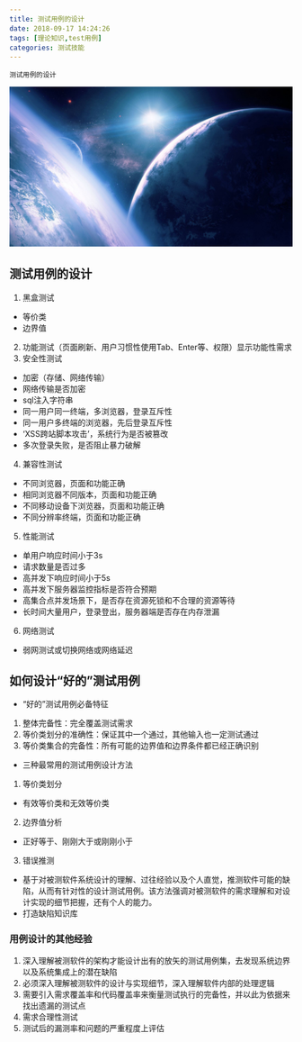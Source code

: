 ```yaml
---
title: 测试用例的设计
date: 2018-09-17 14:24:26
tags: [理论知识,test用例]
categories: 测试技能
---
```

```
测试用例的设计
```
<!-- more -->
![image](test-case-design-xiaozhu/sky_blue_sowild.jpeg)
## 测试用例的设计
1. 黑盒测试
- 等价类
- 边界值
2. 功能测试（页面刷新、用户习惯性使用Tab、Enter等、权限）显示功能性需求
3. 安全性测试
- 加密（存储、网络传输）
- 网络传输是否加密
- sql注入字符串
- 同一用户同一终端，多浏览器，登录互斥性
- 同一用户多终端的浏览器，先后登录互斥性
- ‘XSS跨站脚本攻击’，系统行为是否被篡改
- 多次登录失败，是否阻止暴力破解
4. 兼容性测试
- 不同浏览器，页面和功能正确
- 相同浏览器不同版本，页面和功能正确
- 不同移动设备下浏览器，页面和功能正确
- 不同分辨率终端，页面和功能正确
5. 性能测试
- 单用户响应时间小于3s
- 请求数量是否过多
- 高并发下响应时间小于5s
- 高并发下服务器监控指标是否符合预期
- 高集合点并发场景下，是否存在资源死锁和不合理的资源等待
- 长时间大量用户，登录登出，服务器端是否存在内存泄漏
6. 网络测试
- 弱网测试或切换网络或网络延迟
## 如何设计“好的”测试用例
- “好的”测试用例必备特征
1. 整体完备性：完全覆盖测试需求
2. 等价类划分的准确性：保证其中一个通过，其他输入也一定测试通过
3. 等价类集合的完备性：所有可能的边界值和边界条件都已经正确识别
- 三种最常用的测试用例设计方法
1. 等价类划分
- 有效等价类和无效等价类
2. 边界值分析
- 正好等于、刚刚大于或刚刚小于
3. 错误推测
- 基于对被测软件系统设计的理解、过往经验以及个人直觉，推测软件可能的缺陷，从而有针对性的设计测试用例。该方法强调对被测软件的需求理解和对设计实现的细节把握，还有个人的能力。
- 打造缺陷知识库
### 用例设计的其他经验
1. 深入理解被测软件的架构才能设计出有的放矢的测试用例集，去发现系统边界以及系统集成上的潜在缺陷
2. 必须深入理解被测软件的设计与实现细节，深入理解软件内部的处理逻辑
3. 需要引入需求覆盖率和代码覆盖率来衡量测试执行的完备性，并以此为依据来找出遗漏的测试点
4. 需求合理性测试
5. 测试后的漏测率和问题的严重程度上评估